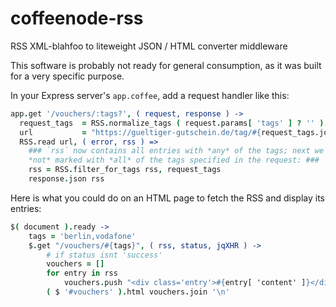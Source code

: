 

# coffeenode-rss

RSS XML-blahfoo to liteweight JSON / HTML converter middleware

This software is probably not ready for general consumption, as it was built for a very specific purpose.

In your Express server's `app.coffee`, add a request handler like this:

````coffeescript
app.get '/vouchers/:tags?', ( request, response ) ->
  request_tags  = RSS.normalize_tags ( request.params[ 'tags' ] ? '' ).split ','
  url           = "https://gueltiger-gutschein.de/tag/#{request_tags.join ','}/feed"
  RSS.read url, ( error, rss ) =>
  	### `rss` now contains all entries with *any* of the tags; next we filter out all entries that are not
  	*not* marked with *all* of the tags specified in the request: ###
    rss = RSS.filter_for_tags rss, request_tags
    response.json rss
````

Here is what you could do on an HTML page to fetch the RSS and display its entries:

````coffeescript
$( document ).ready ->
	tags = 'berlin,vodafone'
	$.get "/vouchers/#{tags}", ( rss, status, jqXHR ) ->
		# if status isnt 'success'
		vouchers = []
		for entry in rss
			vouchers.push "<div class='entry'>#{entry[ 'content' ]}</div>"
		( $ '#vouchers' ).html vouchers.join '\n'
````
